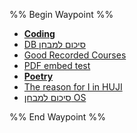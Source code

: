 
%% Begin Waypoint %%
- **[Coding](./Coding/Coding.md)**
- [DB סיכום למבחן](./DB%20%D7%A1%D7%99%D7%9B%D7%95%D7%9D%20%D7%9C%D7%9E%D7%91%D7%97%D7%9F.md)
- [Good Recorded Courses](./Good%20Recorded%20Courses.md)
- [PDF embed test](./PDF%20embed%20test.md)
- **[Poetry](./Poetry/Poetry.md)**
- [The reason for I in HUJI](./The%20reason%20for%20I%20in%20HUJI.md)
- [סיכום למבחן OS](./%D7%A1%D7%99%D7%9B%D7%95%D7%9D%20%D7%9C%D7%9E%D7%91%D7%97%D7%9F%20OS.md)

%% End Waypoint %%